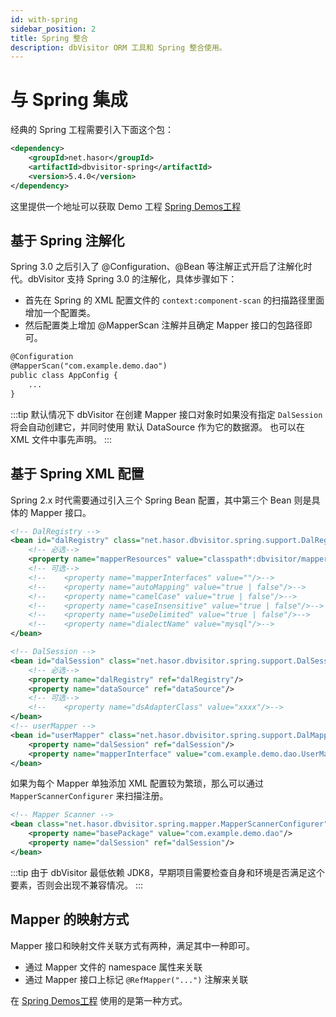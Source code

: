 ```yaml
---
id: with-spring
sidebar_position: 2
title: Spring 整合
description: dbVisitor ORM 工具和 Spring 整合使用。
---
```

# 与 Spring 集成

经典的 Spring 工程需要引入下面这个包：

```xml
<dependency>
    <groupId>net.hasor</groupId>
    <artifactId>dbvisitor-spring</artifactId>
    <version>5.4.0</version>
</dependency>
```

这里提供一个地址可以获取 Demo 工程 [Spring Demos工程](https://gitee.com/zycgit/dbvisitor/tree/main/dbvisitor-example/spring-annotation/)

## 基于 Spring 注解化

Spring 3.0 之后引入了 @Configuration、@Bean 等注解正式开启了注解化时代。dbVisitor 支持 Spring 3.0 的注解化，具体步骤如下：

- 首先在 Spring 的 XML 配置文件的 `context:component-scan` 的扫描路径里面增加一个配置类。
- 然后配置类上增加 @MapperScan 注解并且确定 Mapper 接口的包路径即可。

```xml
@Configuration
@MapperScan("com.example.demo.dao")
public class AppConfig {
    ...
}
```

:::tip
默认情况下 dbVisitor 在创建 Mapper 接口对象时如果没有指定 `DalSession` 将会自动创建它，并同时使用 默认 DataSource 作为它的数据源。
也可以在 XML 文件中事先声明。
:::

## 基于 Spring XML 配置

Spring 2.x 时代需要通过引入三个 Spring Bean 配置，其中第三个 Bean 则是具体的 Mapper 接口。

```xml
<!-- DalRegistry -->
<bean id="dalRegistry" class="net.hasor.dbvisitor.spring.support.DalRegistryBean">
    <!-- 必选-->
    <property name="mapperResources" value="classpath*:dbvisitor/mapper/*Mapper.xml"/>
    <!-- 可选-->
    <!--    <property name="mapperInterfaces" value=""/>-->
    <!--    <property name="autoMapping" value="true | false"/>-->
    <!--    <property name="camelCase" value="true | false"/>-->
    <!--    <property name="caseInsensitive" value="true | false"/>-->
    <!--    <property name="useDelimited" value="true | false"/>-->
    <!--    <property name="dialectName" value="mysql"/>-->
</bean>

<!-- DalSession -->
<bean id="dalSession" class="net.hasor.dbvisitor.spring.support.DalSessionBean">
    <!-- 必选-->
    <property name="dalRegistry" ref="dalRegistry"/>
    <property name="dataSource" ref="dataSource"/>
    <!-- 可选-->
    <!--    <property name="dsAdapterClass" value="xxxx"/>-->
</bean>
<!-- userMapper -->
<bean id="userMapper" class="net.hasor.dbvisitor.spring.support.DalMapperBean">
    <property name="dalSession" ref="dalSession"/>
    <property name="mapperInterface" value="com.example.demo.dao.UserMapper"/>
</bean>
```

如果为每个 Mapper 单独添加 XML 配置较为繁琐，那么可以通过 `MapperScannerConfigurer` 来扫描注册。

```xml
<!-- Mapper Scanner -->
<bean class="net.hasor.dbvisitor.spring.mapper.MapperScannerConfigurer">
    <property name="basePackage" value="com.example.demo.dao"/>
    <property name="dalSession" ref="dalSession"/>
</bean>
```

:::tip
由于 dbVisitor 最低依赖 JDK8，早期项目需要检查自身和环境是否满足这个要素，否则会出现不兼容情况。
:::

## Mapper 的映射方式

Mapper 接口和映射文件关联方式有两种，满足其中一种即可。

- 通过 Mapper 文件的 namespace 属性来关联
- 通过 Mapper 接口上标记 `@RefMapper("...")` 注解来关联

在 [Spring Demos工程](https://gitee.com/zycgit/dbvisitor/tree/main/dbvisitor-example/spring/) 使用的是第一种方式。
